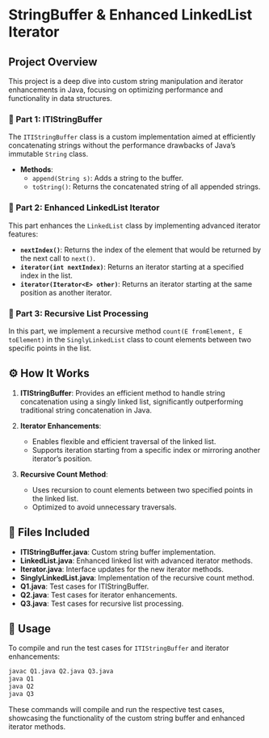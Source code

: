 
# StringBuffer & Enhanced LinkedList Iterator 

## Project Overview

This project is a deep dive into custom string manipulation and iterator enhancements in Java, focusing on optimizing performance and functionality in data structures.

### 🧵 Part 1: ITIStringBuffer

The `ITIStringBuffer` class is a custom implementation aimed at efficiently concatenating strings without the performance drawbacks of Java’s immutable `String` class.

- **Methods**:
  - `append(String s)`: Adds a string to the buffer.
  - `toString()`: Returns the concatenated string of all appended strings.

### 🔄 Part 2: Enhanced LinkedList Iterator

This part enhances the `LinkedList` class by implementing advanced iterator features:

- **`nextIndex()`**: Returns the index of the element that would be returned by the next call to `next()`.
- **`iterator(int nextIndex)`**: Returns an iterator starting at a specified index in the list.
- **`iterator(Iterator<E> other)`**: Returns an iterator starting at the same position as another iterator.

### 🔁 Part 3: Recursive List Processing

In this part, we implement a recursive method `count(E fromElement, E toElement)` in the `SinglyLinkedList` class to count elements between two specific points in the list.

## ⚙️ How It Works

1. **ITIStringBuffer**: Provides an efficient method to handle string concatenation using a singly linked list, significantly outperforming traditional string concatenation in Java.

2. **Iterator Enhancements**: 
   - Enables flexible and efficient traversal of the linked list.
   - Supports iteration starting from a specific index or mirroring another iterator’s position.

3. **Recursive Count Method**: 
   - Uses recursion to count elements between two specified points in the linked list.
   - Optimized to avoid unnecessary traversals.

## 📂 Files Included

- **ITIStringBuffer.java**: Custom string buffer implementation.
- **LinkedList.java**: Enhanced linked list with advanced iterator methods.
- **Iterator.java**: Interface updates for the new iterator methods.
- **SinglyLinkedList.java**: Implementation of the recursive count method.
- **Q1.java**: Test cases for ITIStringBuffer.
- **Q2.java**: Test cases for iterator enhancements.
- **Q3.java**: Test cases for recursive list processing.

## 🚀 Usage

To compile and run the test cases for `ITIStringBuffer` and iterator enhancements:

```bash
javac Q1.java Q2.java Q3.java
java Q1
java Q2
java Q3
```

These commands will compile and run the respective test cases, showcasing the functionality of the custom string buffer and enhanced iterator methods.
